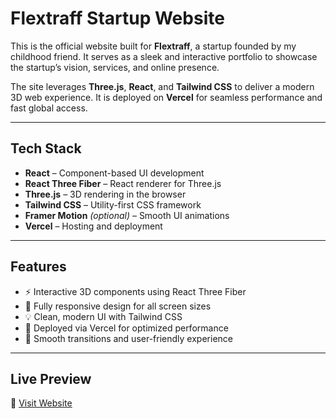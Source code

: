 # Flextraff Startup Website

This is the official website built for **Flextraff**, a startup founded by my childhood friend. It serves as a sleek and interactive portfolio to showcase the startup’s vision, services, and online presence.

The site leverages **Three.js**, **React**, and **Tailwind CSS** to deliver a modern 3D web experience. It is deployed on **Vercel** for seamless performance and fast global access.

---

## Tech Stack

- **React** – Component-based UI development
- **React Three Fiber** – React renderer for Three.js
- **Three.js** – 3D rendering in the browser
- **Tailwind CSS** – Utility-first CSS framework
- **Framer Motion** *(optional)* – Smooth UI animations
- **Vercel** – Hosting and deployment

---

## Features

- ⚡ Interactive 3D components using React Three Fiber
- 📱 Fully responsive design for all screen sizes
- 💡 Clean, modern UI with Tailwind CSS
- 🚀 Deployed via Vercel for optimized performance
- 🎨 Smooth transitions and user-friendly experience

---

## Live Preview

🔗 [Visit Website](https://flex-traff.vercel.app)
